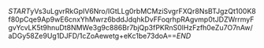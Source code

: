 $START$yVs3uLgvrRkGpIV6Nro/IGtLLg0rbMCMziSvgrFXQr8NsBTJgzQt100K8f80pCqe9Ap9wE6cnxYhMwrz6bddJdqhkDvFFoqrhpRAgvmp0tJDZWrrmyFgvYcvLK5t9hnuDt8NMWe3g9c886Br7bjQp3fPKRnS0lHzFzfh0eZu7O7nAw/aDGy58Ze9Ug1DJFD/1cZoAewetg+eKc1be73doA==$END$
